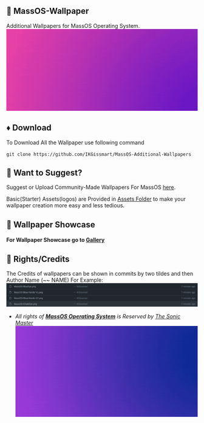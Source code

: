 ## 💠 MassOS-Wallpaper
Additional Wallpapers for MassOS Operating System.
![](MassOS.gif)
## ♦️ Download
To Download All the Wallpaper use following command
```
git clone https://github.com/IKGissmart/MassOS-Additional-Wallpapers
``` 
## 🔹 Want to Suggest? 
Suggest or Upload Community-Made Wallpapers For MassOS [here](https://github.com/IKGissmart/MassOS-Additional-Wallpapers/issues/2).

Basic(Starter) Assets(logos) are Provided in [Assets Folder](https://github.com/IKGissmart/MassOS-Additional-Wallpapers/tree/main/Basic-Assets) to make your wallpaper creation more easy and less tedious.
## 🔹 Wallpaper Showcase 
#### For Wallpaper Showcase go to [**Gallery**](https://github.com/IKGissmart/MassOS-Additional-Wallpapers/blob/main/Gallery.md)
## 🔹 Rights/Credits 
The Credits of wallpapers can be shown in commits by two tildes and then Author Name (~~ NAME) For Example: ![](credits-scr.png)
 
 * _All rights of **[MassOS Operating System](https://github.com/TheSonicMaster/MassOS)** is Reserved by [The Sonic Master](https://github.com/TheSonicMaster)_
![](TFR.gif)

